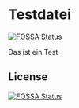 # Testdatei
[![FOSSA Status](https://app.fossa.com/api/projects/git%2Bgithub.com%2FTT198705%2FTestdatei.svg?type=shield)](https://app.fossa.com/projects/git%2Bgithub.com%2FTT198705%2FTestdatei?ref=badge_shield)

Das ist ein Test


## License
[![FOSSA Status](https://app.fossa.com/api/projects/git%2Bgithub.com%2FTT198705%2FTestdatei.svg?type=large)](https://app.fossa.com/projects/git%2Bgithub.com%2FTT198705%2FTestdatei?ref=badge_large)